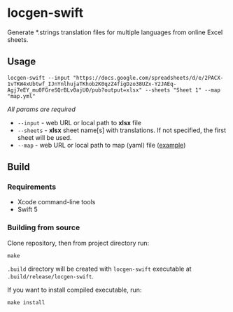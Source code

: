 # locgen-swift

Generate *.strings translation files for multiple languages from online Excel sheets. 

## Usage

```shell
locgen-swift --input "https://docs.google.com/spreadsheets/d/e/2PACX-1vTKW4xUbtwf_IJnYnlhujaTKhob2K0qzZ4figDzo38UZx-Y2JAEq-Agj7eEY_mu0FGreSQrBLv0ajUO/pub?output=xlsx" --sheets "Sheet 1" --map "map.yml"
````

_All params are required_

- `--input` - web URL or local path to **xlsx** file
- `--sheets` - **xlsx** sheet name[s] with translations. If not specified, the first sheet will be used.
- `--map` - web URL or local path to map (yaml) file ([example](map.yml))

## Build

### Requirements

* Xcode command-line tools
* Swift 5

### Building from source

Clone repository, then from project directory run:

```shell
make
```

`.build` directory will be created with `locgen-swift` executable at `.build/release/locgen-swift`.

If you want to install compiled executable, run:

```shell
make install
```

